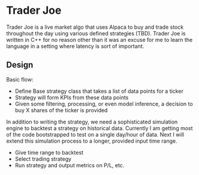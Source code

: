 # Trader Joe
Trader Joe is a live market algo that uses Alpaca to buy and trade stock throughout the day using various defined strategies (TBD). Trader Joe is written in C++ for no reason other than it was an excuse for me to learn the language in a setting where latency is sort of important.

## Design

Basic flow:
- Define Base strategy class that takes a list of data points for a ticker
- Strategy will form KPIs from these data points
- Given some filtering, processing, or even model inference, a decision to buy X shares of the ticker is provided

In addition to writing the strategy, we need a sophisticated simulation engine to backtest a strategy on historical data. Currently I am getting most of the code bootstrapped to test on a single day/hour of data. Next I will extend this simulation process to a longer, provided input time range.

- Give time range to backtest
- Select trading strategy
- Run strategy and output metrics on P/L, etc.